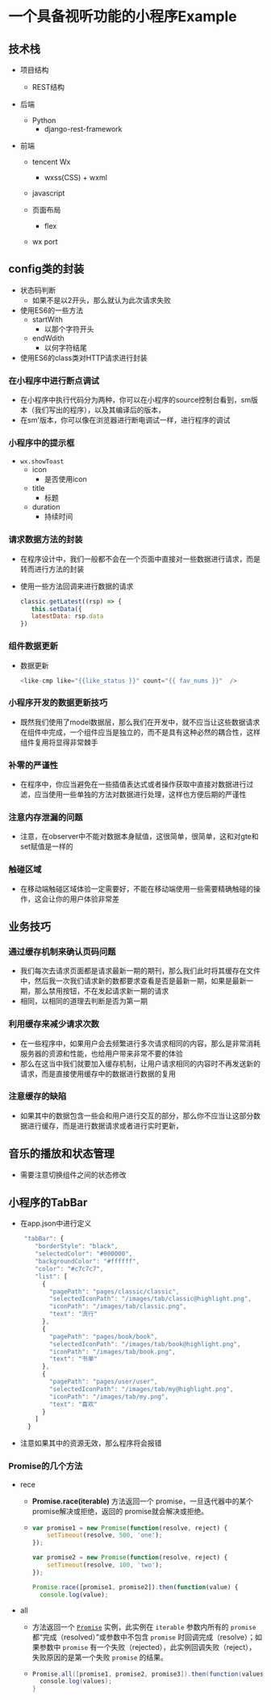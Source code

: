 # 一个具备视听功能的小程序Example

## 技术栈

- 项目结构
  - REST结构
- 后端
  - Python
    - django-rest-framework

- 前端

  - tencent Wx
    - wxss(CSS) + wxml
  - javascript
  - 页面布局
    - flex

  - wx port

## config类的封装

- 状态码判断
  - 如果不是以2开头，那么就认为此次请求失败
- 使用ES6的一些方法
  - startWith
    - 以那个字符开头
  - endWdith
    - 以何字符结尾
- 使用ES6的class类对HTTP请求进行封装

### 在小程序中进行断点调试

- 在小程序中执行代码分为两种，你可以在小程序的source控制台看到，sm版本（我们写出的程序），以及其编译后的版本，
- 在sm'版本，你可以像在浏览器进行断电调试一样，进行程序的调试

### 小程序中的提示框

- `wx.showToast`
  - icon
    - 是否使用icon
  - title
    - 标题
  - duration
    - 持续时间

### 请求数据方法的封装

- 在程序设计中，我们一般都不会在一个页面中直接对一些数据进行请求，而是转而进行方法的封装

- 使用一些方法回调来进行数据的请求

  ```javascript
  classic.getLatest((rsp) => {
     this.setData({
     latestData: rsp.data
  })
  ```

### 组件数据更新

- 数据更新

  ```javascript
  <like-cmp like="{{like_status }}" count="{{ fav_nums }}"  />
  ```

### 小程序开发的数据更新技巧

- 既然我们使用了model数据层，那么我们在开发中，就不应当让这些数据请求在组件中完成，一个组件应当是独立的，而不是具有这种必然的耦合性，这样组件复用将显得非常棘手

### 补零的严谨性

- 在程序中，你应当避免在一些插值表达式或者操作获取中直接对数据进行过滤，应当使用一些单独的方法对数据进行处理，这样也方便后期的严谨性

### 注意内存泄漏的问题

- 注意，在observer中不能对数据本身赋值，这很简单，很简单，这和对gte和set赋值是一样的

### 触碰区域

- 在移动端触碰区域体验一定需要好，不能在移动端使用一些需要精确触碰的操作，这会让你的用户体验非常差

## 业务技巧

### 通过缓存机制来确认页码问题

- 我们每次去请求页面都是请求最新一期的期刊，那么我们此时将其缓存在文件中，然后我一次我们请求新的数都要求查看是否是最新一期，如果是最新一期，那么禁用按钮，不在发起请求新一期的请求
- 相同，以相同的道理去判断是否为第一期

### 利用缓存来减少请求次数

- 在一些程序中，如果用户会去频繁进行多次请求相同的内容，那么是非常消耗服务器的资源和性能，也给用户带来非常不要的体验
- 那么在这当中我们就要加入缓存机制，让用户请求相同的内容时不再发送新的请求，而是直接使用缓存中的数据进行数据的复用

### 注意缓存的缺陷

- 如果其中的数据包含一些会和用户进行交互的部分，那么你不应当让这部分数据进行缓存，而是进行数据请求或者进行实时更新，

## 音乐的播放和状态管理

- 需要注意切换组件之间的状态修改

## 小程序的TabBar

- 在app.json中进行定义

  ```javascript
   "tabBar": {
      "borderStyle": "black",
      "selectedColor": "#000000",
      "backgroundColor": "#ffffff",
      "color": "#c7c7c7",
      "list": [
        {
          "pagePath": "pages/classic/classic",
          "selectedIconPath": "/images/tab/classic@highlight.png",
          "iconPath": "/images/tab/classic.png",
          "text": "流行"
        },
        {
          "pagePath": "pages/book/book",
          "selectedIconPath": "/images/tab/book@highlight.png",
          "iconPath": "/images/tab/book.png",
          "text": "书单"
        },
        {
          "pagePath": "pages/user/user",
          "selectedIconPath": "/images/tab/my@highlight.png",
          "iconPath": "/images/tab/my.png",
          "text": "喜欢"
        }
      ]
    }
  ```

- 注意如果其中的资源无效，那么程序将会报错

### Promise的几个方法

- rece

  - **Promise.race(iterable)** 方法返回一个 promise，一旦迭代器中的某个promise解决或拒绝，返回的 promise就会解决或拒绝。

  - ```javascript
    var promise1 = new Promise(function(resolve, reject) {
        setTimeout(resolve, 500, 'one');
    });
    
    var promise2 = new Promise(function(resolve, reject) {
        setTimeout(resolve, 100, 'two');
    });
    
    Promise.race([promise1, promise2]).then(function(value) {
      console.log(value);
    ```

- all

  - 方法返回一个 [`Promise`](https://developer.mozilla.org/zh-CN/docs/Web/JavaScript/Reference/Global_Objects/Promise) 实例，此实例在 `iterable` 参数内所有的 `promise` 都“完成（resolved）”或参数中不包含 `promise` 时回调完成（resolve）；如果参数中  `promise` 有一个失败（rejected），此实例回调失败（reject），失败原因的是第一个失败 `promise` 的结果。

  - ```java
    Promise.all([promise1, promise2, promise3]).then(function(values) {
      console.log(values);
    }
    ```

  